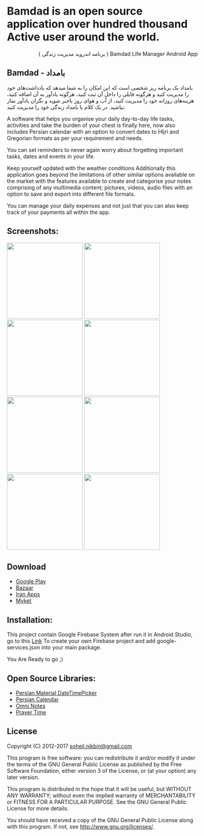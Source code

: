 Bamdad is an open source application over hundred thousand Active user around the world.
=============================
<div lang="fa" dir="rtl">Bamdad Life Manager Android App ( برنامه اندروید مدیریت زندگی‌ )<br /></div>

## Bamdad - بامداد

بامداد یک برنامه ریز شخصی‌ است که این امکان را به شما میدهد که یادداشت‌های خود را مدیریت کنید و هرگونه فایلی را داخل آن ثبت کنید، هرگونه یادآور به آن اضافه کنید، هزینه‌های روزانه خود را مدیریت کنید، از آب و هوای روز باخبر شوید و نگران یادآور نماز نباشید. در یک کلام با بامداد زندگی‌ خود را مدیریت کنید.

A software that helps you organise your daily day-to-day life tasks, activities and take the burden of your chest is finally here, now also includes Persian calendar with an option to convert dates to HIjri and Gregorian formats as per your requirement and needs.

You can set reminders to never again worry about forgetting important tasks, dates and events in your life.

Keep yourself updated with the weather conditions Additionally this application goes beyond the limitations of other similar options available on the market with the features available to create and categorise your notes comprising of any multimedia content; pictures, videos, audio files with an option to save and export into different file formats. 

You can manage your daily expenses and not just that you can also keep track of your payments all within the app.

## Screenshots:

<img src="https://raw.githubusercontent.com/soheilnikbin/Bamdad-Persian-Calendar-/master/pics/pic1.jpg" width="200"> <img src="https://raw.githubusercontent.com/soheilnikbin/Bamdad-Persian-Calendar-/master/pics/pic2.jpg" width="200"> <img src="https://raw.githubusercontent.com/soheilnikbin/Bamdad-Persian-Calendar-/master/pics/pic3.jpg" width="200"> <img src="https://raw.githubusercontent.com/soheilnikbin/Bamdad-Persian-Calendar-/master/pics/pic4.jpg" width="200"> <img src="https://raw.githubusercontent.com/soheilnikbin/Bamdad-Persian-Calendar-/master/pics/pic5.jpg" width="200"> <img src="https://raw.githubusercontent.com/soheilnikbin/Bamdad-Persian-Calendar-/master/pics/pic6.jpg" width="200"> <img src="https://raw.githubusercontent.com/soheilnikbin/Bamdad-Persian-Calendar-/master/pics/pic7.jpg" width="200"> <img src="https://raw.githubusercontent.com/soheilnikbin/Bamdad-Persian-Calendar-/master/pics/pic8.jpg" width="200">


Download
-----------------------------
<ul>
    <li> <a href="https://play.google.com/store/apps/details?id=com.vmagnify.persiancalendar" >Google Play</a> </li>
    <li> <a href="https://cafebazaar.ir/app/com.vmagnify.persiancalendar/?l=fa" >Bazaar</a> </li>
    <li> <a href="http://iranapps.ir/app/com.vmagnify.persiancalendar" >Iran Apps</a> </li>
    <li> <a href="https://myket.ir/app/com.vmagnify.persiancalendar/?lang=fa" >Myket</a> </li>
</ul>

## Installation:

This project contain Google Firebase System after run it in Android Studio, go to this [Link](https://console.firebase.google.com/) To create your own Firebase project and add google-services.json into your main package.

You Are Ready to go ;)

## Open Source Libraries:

<ul>
    <li> <a href="https://github.com/mohamad-amin/PersianMaterialDateTimePicker" >Persian Material DateTimePicker</a> </li>
    <li> <a href="https://github.com/ebraminio/DroidPersianCalendar" >Persian Calendar</a> </li>
    <li> <a href="https://github.com/federicoiosue/Omni-Notes" >Omni Notes</a> </li>
    <li> <a href="https://github.com/metinkale38/prayer-times-android" >Prayer Time</a> </li>
</ul>

License
-----------------------------
Copyright (C) 2012-2017  soheil.nikbin@gmail.com

This program is free software: you can redistribute it and/or modify 
it under the terms of the GNU General Public License as published by 
the Free Software Foundation, either version 3 of the License, or 
(at your option) any later version.

This program is distributed in the hope that it will be useful, 
but WITHOUT ANY WARRANTY; without even the implied warranty of 
MERCHANTABILITY or FITNESS FOR A PARTICULAR PURPOSE.  See the 
GNU General Public License for more details.

You should have received a copy of the GNU General Public License 
along with this program.  If not, see http://www.gnu.org/licenses/.

